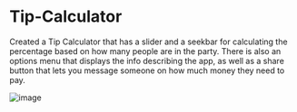 # Tip-Calculator
Created a Tip Calculator that has a slider and a seekbar for calculating the percentage based on how many people are in the party. There is also an options menu that displays the info describing the app, as well as a share button that lets you message someone on how much money they need to pay.

![image](https://github.com/ShirleyP8908/Tip-Calculator/assets/98612806/c5061552-177d-4ddf-9686-dadc661ddecd)


